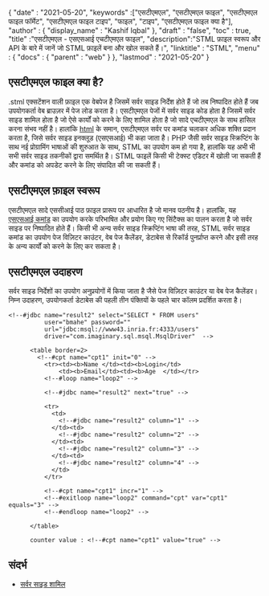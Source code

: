 {
  "date" : "2021-05-20",
  "keywords" :["एसटीएमएल", "एसटीएमएल फाइल", "एसटीएमएल फाइल फॉर्मेट", "एसटीएमएल फाइल टाइप", "फाइल", "टाइप", "एसटीएमएल फाइल क्या है"],
  "author" : {
    "display_name" : "Kashif Iqbal"
},
  "draft" : "false",
  "toc" : true,
  "title" :"एसटीएमएल - एसएसआई एचटीएमएल फाइल",
  "description":"STML फ़ाइल स्वरूप और API के बारे में जानें जो STML फ़ाइलें बना और खोल सकते हैं।",
  "linktitle" : "STML",
  "menu" : {
    "docs" : {
      "parent" : "web"
}
},
  "lastmod" : "2021-05-20"
}

## एसटीएमएल फाइल क्या है?

.stml एक्सटेंशन वाली फ़ाइल एक वेबपेज है जिसमें सर्वर साइड निर्देश होते हैं जो तब निष्पादित होते हैं जब उपयोगकर्ता वेब ब्राउज़र में पेज लोड करता है। एसटीएमएल पेजों में सर्वर साइड कोड होता है जिसमें सर्वर साइड शामिल होता है जो ऐसे कार्यों को करने के लिए शामिल होता है जो सादे एचटीएमएल के साथ हासिल करना संभव नहीं है। हालांकि [html](/hi/web/html/) के समान, एसटीएमएल सर्वर पर कमांड चलाकर अधिक शक्ति प्रदान करता है, जिसे सर्वर साइड इनक्लूड (एसएसआई) भी कहा जाता है। PHP जैसी सर्वर साइड स्क्रिप्टिंग के साथ नई प्रोग्रामिंग भाषाओं की शुरुआत के साथ, STML का उपयोग कम हो गया है, हालांकि यह अभी भी सभी सर्वर साइड तकनीकों द्वारा समर्थित है। STML फाइलें किसी भी टेक्स्ट एडिटर में खोली जा सकती हैं और कमांड को अपडेट करने के लिए संपादित की जा सकती हैं।

## एसटीएमएल फ़ाइल स्वरूप

एसटीएमएल सादे एससीआई पाठ फ़ाइल प्रारूप पर आधारित है जो मानव पठनीय है। हालांकि, यह [एसएसआई कमांड](https://www.w3.org/Jigsaw/Doc/User/SSI.html) का उपयोग करके परिभाषित और प्रयोग किए गए सिंटैक्स का पालन करता है जो सर्वर साइड पर निष्पादित होते हैं। किसी भी अन्य सर्वर साइड स्क्रिप्टिंग भाषा की तरह, STML सर्वर साइड कमांड का उपयोग पेज विज़िटर काउंटर, वेब पेज कैलेंडर, डेटाबेस से रिकॉर्ड पुनर्प्राप्त करने और इसी तरह के अन्य कार्यों को करने के लिए कर सकता है।

## एसटीएमएल उदाहरण

सर्वर साइड निर्देशों का उपयोग अनुप्रयोगों में किया जाता है जैसे पेज विज़िटर काउंटर या वेब पेज कैलेंडर। निम्न उदाहरण, उपयोगकर्ता डेटाबेस की पहली तीन पंक्तियों के पहले चार कॉलम प्रदर्शित करता है।

```
<!--#jdbc name="result2" select="SELECT * FROM users"
          user="bmahe" password=""
          url="jdbc:msql://www43.inria.fr:4333/users"
          driver="com.imaginary.sql.msql.MsqlDriver"  -->

      <table border=2>
        <!--#cpt name="cpt1" init="0" -->
          <tr><td><b>Name </td><td><b>Login</td>
              <td><b>Email</td><td><b>Age  </td></tr>
          <!--#loop name="loop2" -->

          <!--#jdbc name="result2" next="true" -->

          <tr>
            <td>
              <!--#jdbc name="result2" column="1" -->
            </td><td>
              <!--#jdbc name="result2" column="2" -->
            </td><td>
              <!--#jdbc name="result2" column="3" -->
            </td><td>
              <!--#jdbc name="result2" column="4" -->
            </td>
          </tr>

          <!--#cpt name="cpt1" incr="1" -->
          <!--#exitloop name="loop2" command="cpt" var="cpt1" equals="3" -->
          <!--#endloop name="loop2" -->

      </table>

      counter value : <!--#cpt name="cpt1" value="true" -->
```
## संदर्भ

* [सर्वर साइड शामिल](https://en.wikipedia.org/wiki/Server_Side_Includes)

